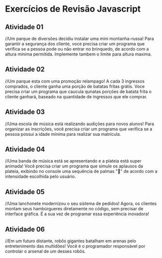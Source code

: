 # Exercícios de Revisão Javascript 

## Atividade 01

//Um parque de diversões decidiu instalar uma mini montanha-russa! Para garantir a segurança dos cliente, voce precisa criar um programa que verifica se a pessoa pode ou não entrar no brinquedo, de acordo com a altura mínima permitida. Implemente tambem o limite para altura maxima.

## Atividade 02

//Um parque esta com uma promoção relampago! A cada 3 ingressos comprados, o cliente ganha uma porção de batatas fritas grátis. Voce precisa criar um programa que caucula qunatas porções de batata frita o cliente ganhará, baseado na quantidade de ingressos que ele comprar.


## Atividade 03

//Uma escola de música está realizando audições para novos alunos! Para organizar as inscrições, você precisa criar um programa que verifica se a pessoa possui a idade mínima para realizar sua matrícula.

## Atividade 04

//Uma banda de música está se apresentando e a plateia está super animada! Você precisa criar um programa que simule os aplausos da plateia, exibindo no console uma sequência de palmas "👏" de acordo com a intensidade escolhida pelo usuário.

## Atividade 05

//Uma lanchonete modernizou o seu sistema de pedidos! Agora, os clientes montam seus hambúrgueres diretamente no código, sem precisar de interface gráfica. É a sua vez de programar essa experiência inovadora!

## Atividade 06

//Em um futuro distante, robôs gigantes batalham em arenas pelo entretenimento das multidões! Você é o programador responsável por controlar o arsenal de um desses robôs.

